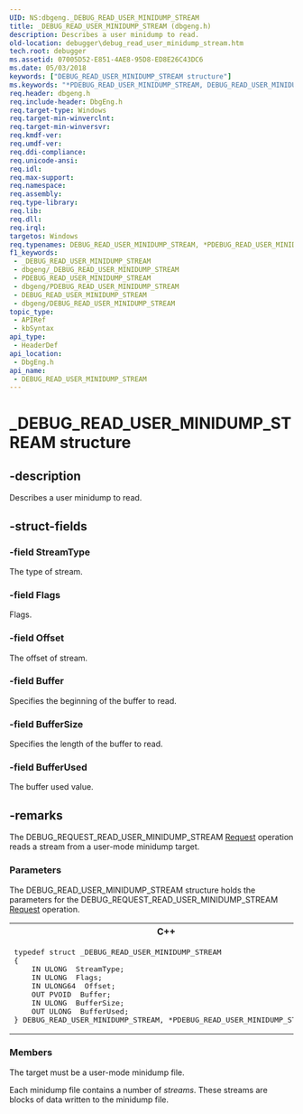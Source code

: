 ```yaml
---
UID: NS:dbgeng._DEBUG_READ_USER_MINIDUMP_STREAM
title: _DEBUG_READ_USER_MINIDUMP_STREAM (dbgeng.h)
description: Describes a user minidump to read.
old-location: debugger\debug_read_user_minidump_stream.htm
tech.root: debugger
ms.assetid: 07005D52-E851-4AE8-95D8-ED8E26C43DC6
ms.date: 05/03/2018
keywords: ["DEBUG_READ_USER_MINIDUMP_STREAM structure"]
ms.keywords: "*PDEBUG_READ_USER_MINIDUMP_STREAM, DEBUG_READ_USER_MINIDUMP_STREAM, DEBUG_READ_USER_MINIDUMP_STREAM structure [Windows Debugging], PDEBUG_READ_USER_MINIDUMP_STREAM, PDEBUG_READ_USER_MINIDUMP_STREAM structure pointer [Windows Debugging], _DEBUG_READ_USER_MINIDUMP_STREAM, dbgeng/DEBUG_READ_USER_MINIDUMP_STREAM, dbgeng/PDEBUG_READ_USER_MINIDUMP_STREAM, debugger.debug_read_user_minidump_stream"
req.header: dbgeng.h
req.include-header: DbgEng.h
req.target-type: Windows
req.target-min-winverclnt: 
req.target-min-winversvr: 
req.kmdf-ver: 
req.umdf-ver: 
req.ddi-compliance: 
req.unicode-ansi: 
req.idl: 
req.max-support: 
req.namespace: 
req.assembly: 
req.type-library: 
req.lib: 
req.dll: 
req.irql: 
targetos: Windows
req.typenames: DEBUG_READ_USER_MINIDUMP_STREAM, *PDEBUG_READ_USER_MINIDUMP_STREAM
f1_keywords:
 - _DEBUG_READ_USER_MINIDUMP_STREAM
 - dbgeng/_DEBUG_READ_USER_MINIDUMP_STREAM
 - PDEBUG_READ_USER_MINIDUMP_STREAM
 - dbgeng/PDEBUG_READ_USER_MINIDUMP_STREAM
 - DEBUG_READ_USER_MINIDUMP_STREAM
 - dbgeng/DEBUG_READ_USER_MINIDUMP_STREAM
topic_type:
 - APIRef
 - kbSyntax
api_type:
 - HeaderDef
api_location:
 - DbgEng.h
api_name:
 - DEBUG_READ_USER_MINIDUMP_STREAM
---
```


# _DEBUG_READ_USER_MINIDUMP_STREAM structure


## -description

Describes a user minidump to read.

## -struct-fields

### -field StreamType

The type of stream.

### -field Flags

Flags.

### -field Offset

The offset of stream.

### -field Buffer

Specifies the beginning of the buffer to read.

### -field BufferSize

Specifies the length of the buffer to read.

### -field BufferUsed

The buffer used value.

## -remarks

The DEBUG_REQUEST_READ_USER_MINIDUMP_STREAM <a href="https://docs.microsoft.com/windows-hardware/drivers/ddi/dbgeng/nf-dbgeng-idebugadvanced3-request">Request</a> operation reads a stream from a user-mode minidump target.

<h3><a id="Parameters"></a><a id="parameters"></a><a id="PARAMETERS"></a>Parameters</h3>


The DEBUG_READ_USER_MINIDUMP_STREAM structure holds the parameters for the DEBUG_REQUEST_READ_USER_MINIDUMP_STREAM <a href="https://docs.microsoft.com/windows-hardware/drivers/ddi/dbgeng/nf-dbgeng-idebugadvanced3-request">Request</a> operation.

<div class="code"><span codelanguage="ManagedCPlusPlus"><table>
<tr>
<th>C++</th>
</tr>
<tr>
<td>
<pre>typedef struct _DEBUG_READ_USER_MINIDUMP_STREAM
{
    IN ULONG  StreamType;
    IN ULONG  Flags;
    IN ULONG64  Offset;
    OUT PVOID  Buffer;
    IN ULONG  BufferSize;
    OUT ULONG  BufferUsed;
} DEBUG_READ_USER_MINIDUMP_STREAM, *PDEBUG_READ_USER_MINIDUMP_STREAM;</pre>
</td>
</tr>
</table></span></div>
<h3><a id="Members"></a><a id="members"></a><a id="MEMBERS"></a>Members</h3>


The target must be a user-mode minidump file.

Each minidump file contains a number of <i>streams</i>.  These streams are blocks of data written to the minidump file.

